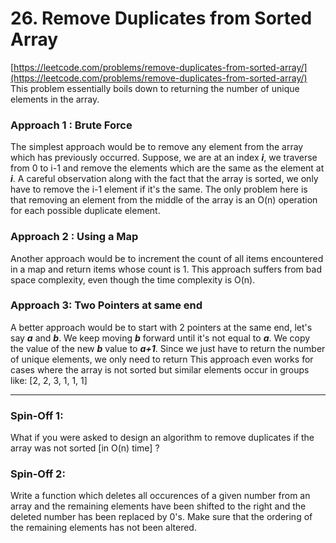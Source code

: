 # 26. Remove Duplicates from Sorted Array

[https://leetcode.com/problems/remove-duplicates-from-sorted-array/](https://leetcode.com/problems/remove-duplicates-from-sorted-array/)
This problem essentially boils down to returning the number of unique elements in the array. 
### Approach 1 :  Brute Force 
The simplest approach would be to remove any element from the array which has previously occurred. 
Suppose, we are at an index ***i***, we traverse from 0 to i-1 and remove the elements which are the same as the element at ***i***. 
A careful observation along with the fact that the array is sorted, we only have to remove the i-1 element if it's the same. 
The only problem here is that removing an element from the middle of the array is an O(n) operation for each possible duplicate element. 

### Approach 2 :  Using a Map
Another approach would be to increment the count of all items encountered in a map and return  items whose count is 1. 
This approach suffers from bad space complexity, even though the time complexity is O(n).

 ### Approach 3:  Two Pointers at same end
A better approach would be to start with 2 pointers at the same end, let's say ***a*** and ***b***. 
We keep moving ***b*** forward until it's not equal to ***a***. We copy the value of the new ***b*** value to ***a+1***. 
Since we just have to return the number of unique elements, we only need to return 
This approach even works for cases where the array is not sorted but similar elements occur in groups like: [2, 2, 3, 1, 1, 1]

---
### Spin-Off 1: 
What if you were asked to design an algorithm to remove duplicates if the array was not sorted [in O(n) time] ?

### Spin-Off 2:
 Write a function which deletes all occurences of a given number from an array and the remaining elements have been shifted to the right and the deleted number has been replaced by 0's. Make sure that the ordering of the remaining elements has not been altered.
